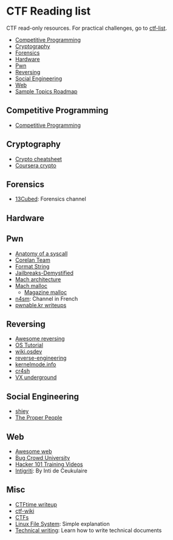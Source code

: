 # CTF Reading list 
CTF read-only resources. For practical challenges, go to [ctf-list](ctf-list.md). 

* [Competitive Programming](#code)
* [Cryptography](#pwn)
* [Forensics](#for)
* [Hardware](#hard)
* [Pwn](#pwn)
* [Reversing](#rev)
* [Social Engineering](#social)
* [Web](#web)
* [Sample Topics Roadmap](#roadmap)

<h2 id="code">Competitive Programming</h2>

* [Competitive Programming](https://cses.fi/book/book.pdf)

<h2 id="crypto">Cryptography</h2>

* [Crypto cheatsheet](https://pequalsnp-team.github.io/cheatsheet/crypto-101)
* [Coursera crypto](https://www.coursera.org/learn/crypto)

<h2 id="for">Forensics</h2>

* [13Cubed](https://www.youtube.com/user/davisrichardg): Forensics channel


<h2 id="hard">Hardware</h2>




<h2 id="pwn">Pwn</h2>

* [Anatomy of a syscall](https://lwn.net/Articles/604287/)
* [Corelan Team](https://www.corelan.be/)
* [Format String](https://www.youtube.com/watch?v=2HxyGWD1htg)
* [Jailbreaks-Demystified](https://geosn0w.github.io/Jailbreaks-Demystified/)
* [Mach architecture](https://en.wikibooks.org/wiki/Reverse_Engineering/Mac_OS_X)
* [Mach malloc](https://opensource.apple.com/source/Libc/Libc-594.1.4/gen/malloc.c)
	* [Magazine malloc](https://opensource.apple.com/source/Libc/Libc-594.1.4/gen/magazine_malloc.c)
* [n4sm](https://www.youtube.com/channel/UCMLdzIcHxhrDkgyw9IxgOwQ): Channel in French
* [pwnable.kr writeups](https://research.checkpoint.com/wp-content/uploads/2020/03/pwnable_writeup.pdf)

<h2 id="rev">Reversing</h2>

* [Awesome reversing](https://github.com/tylerha97/awesome-reversing)
* [OS Tutorial](https://github.com/cfenollosa/os-tutorial)
* [wiki.osdev](https://wiki.osdev.org/)
* [reverse-engineering](https://github.com/wtsxDev/reverse-engineering)
* [kernelmode.info](https://www.kernelmode.info/forum/)
* [cr4sh](https://github.com/Cr4sh)
* [VX underground](https://vx-underground.org/zines.html)

<h2 id="social">Social Engineering</h2>

* [shiey](https://www.youtube.com/channel/UCpXwMqnXfJzazKS5fJ8nrVw)
* [The Proper People](https://www.youtube.com/channel/UCcem9I78ybZLHLRUlkUO3sw)

<h2 id="web">Web</h2>

* [Awesome web](https://github.com/infoslack/awesome-web-hacking/blob/master/README.md)
* [Bug Crowd University](https://www.bugcrowd.com/hackers/bugcrowd-university/)
* [Hacker 101 Training Videos](https://www.hacker101.com/videos)
* [Intigriti](https://blog.intigriti.com/): By Inti de Ceukulaire

<h2 id="misc">Misc</h2>

* [CTFtime writeup](https://ctftime.org/writeups)
* [ctf-wiki](https://ctf-wiki.github.io/ctf-wiki/)
* [CTFs](https://github.com/ctfs/)
* [Linux File System](https://www.tldp.org/LDP/Linux-Filesystem-Hierarchy/Linux-Filesystem-Hierarchy.pdf): Simple explanation
* [Technical writing](https://developers.google.com/tech-writing): Learn how to write technical documents
